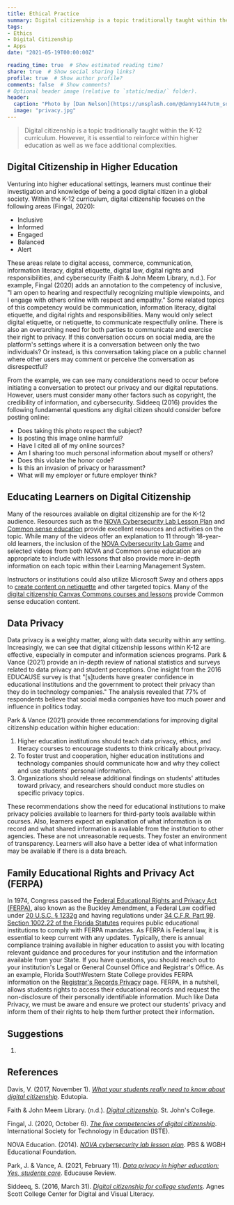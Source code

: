 ```yaml
---
title: Ethical Practice
summary: Digital citizenship is a topic traditionally taught within the K-12 curriculum. However, it is essential to reinforce within higher education as well as we face additional complexities.
tags:
- Ethics
- Digital Citizenship
- Apps
date: "2021-05-19T00:00:00Z"

reading_time: true  # Show estimated reading time?
share: true  # Show social sharing links?
profile: true  # Show author profile?
comments: false  # Show comments?
# Optional header image (relative to `static/media/` folder).
header:
  caption: "Photo by [Dan Nelson](https://unsplash.com/@danny144?utm_source=unsplash&amp;utm_medium=referral&amp;utm_content=creditCopyText) on [Unsplash](https://unsplash.com/s/photos/privacy?utm_source=unsplash&amp;utm_medium=referral&amp;utm_content=creditCopyText)"
  image: "privacy.jpg"
---
```

> Digital citizenship is a topic traditionally taught within the K-12 curriculum. However, it is essential to reinforce within higher education as well as we face additional complexities.

## Digital Citizenship in Higher Education

Venturing into higher educational settings, learners must continue their investigation and knowledge of being a good digital citizen in a global society. Within the K-12 curriculum, digital citizenship focuses on the following areas (Fingal, 2020):

* Inclusive
* Informed
* Engaged
* Balanced
* Alert

These areas relate to digital access, commerce, communication, information literacy, digital etiquette, digital law, digital rights and responsibilities, and cybersecurity (Faith & John Meem Library, n.d.). For example, Fingal (2020) adds an annotation to the competency of inclusive, "I am open to hearing and respectfully recognizing multiple viewpoints, and I engage with others online with respect and empathy." Some related topics of this competency would be communication, information literacy, digital etiquette, and digital rights and responsibilities. Many would only select digital etiquette, or netiquette, to communicate respectfully online. There is also an overarching need for both parties to communicate and exercise their right to privacy. If this conversation occurs on social media, are the platform's settings where it is a conversation between only the two individuals? Or instead, is this conversation taking place on a public channel where other users may comment or perceive the conversation as disrespectful?

From the example, we can see many considerations need to occur before initiating a conversation to protect our privacy and our digital reputations. However, users must consider many other factors such as copyright, the credibility of information, and cybersecurity. Siddeeq (2016) provides the following fundamental questions any digital citizen should consider before posting online:

* Does taking this photo respect the subject?
* Is posting this image online harmful?
* Have I cited all of my online sources?
* Am I sharing too much personal information about myself or others?
* Does this violate the honor code?
* Is this an invasion of privacy or harassment?
* What will my employer or future employer think?

## Educating Learners on Digital Citizenship

Many of the resources available on digital citizenship are for the K-12 audience. Resources such as the [NOVA Cybersecurity Lab Lesson Plan](https://florida.pbslearningmedia.org/resource/nvcy-doc-cyberlplan/nova-cybersecurity-lab-lesson-plan/) and [Common sense education](https://www.commonsense.org/education/digital-citizenship) provide excellent resources and activities on the topic. While many of the videos offer an explanation to 11 through 18-year-old learners, the inclusion of the [NOVA Cybersecurity Lab Game](https://florida.pbslearningmedia.org/resource/nvcy-sci-cyberlab/nova-cybersecurity-lab/) and selected videos from both NOVA and Common sense education are appropriate to include with lessons that also provide more in-depth information on each topic within their Learning Management System.

Instructors or institutions could also utilize Microsoft Sway and others apps to [create content on netiquette](https://sway.office.com/gmoUdWQdbcH2nNmF?ref=Link) and other targeted topics. Many of the [digital citizenship Canvas Commons courses and lessons](https://lor.instructure.com/?q=digital%20citizenship&gradeIds=HE) provide Common sense education content.

## Data Privacy

Data privacy is a weighty matter, along with data security within any setting. Increasingly, we can see that digital citizenship lessons within K-12 are effective, especially in computer and information sciences programs. Park & Vance (2021) provide an in-depth review of national statistics and surveys related to data privacy and student perceptions. One insight from the 2016 EDUCAUSE survey is that "[s]tudents have greater confidence in educational institutions and the government to protect their privacy than they do in technology companies." The analysis revealed that 77% of respondents believe that social media companies have too much power and influence in politics today.

Park & Vance (2021) provide three recommendations for improving digital citizenship education within higher education:

1. Higher education institutions should teach data privacy, ethics, and literacy courses to encourage students to think critically about privacy.
2. To foster trust and cooperation, higher education institutions and technology companies should communicate how and why they collect and use students' personal information.
3. Organizations should release additional findings on students' attitudes toward privacy, and researchers should conduct more studies on specific privacy topics.

These recommendations show the need for educational institutions to make privacy policies available to learners for third-party tools available within courses. Also, learners expect an explanation of what information is on record and what shared information is available from the institution to other agencies. These are not unreasonable requests. They foster an environment of transparency. Learners will also have a better idea of what information may be available if there is a data breach.

## Family Educational Rights and Privacy Act (FERPA)

In 1974, Congress passed the [Federal Educational Rights and Privacy Act (FERPA)](https://studentprivacy.ed.gov/), also known as the Buckley Amendment, a Federal Law codified under [20 U.S.C. § 1232g](https://uscode.house.gov/view.xhtml?req=(title:20%20section:1232g%20edition:prelim)) and having regulations under [34 C.F.R. Part 99](https://www.ecfr.gov/cgi-bin/text-idx?rgn=div5&node=34:1.1.1.1.33). [Section 1002.22 of the Florida Statutes](http://www.leg.state.fl.us/statutes/index.cfm?App_mode=Display_Statute&URL=1000-1099/1002/Sections/1002.22.html) requires public educational institutions to comply with FERPA mandates. As FERPA is Federal law, it is essential to keep current with any updates. Typically, there is annual compliance training available in higher education to assist you with locating relevant guidance and procedures for your institution and the information available from your State. If you have questions, you should reach out to your institution's Legal or General Counsel Office and Registrar's Office. As an example, Florida SouthWestern State College provides FERPA information on the [Registrar's Records Privacy](https://www.fsw.edu/registrar/ferpa) page. FERPA, in a nutshell, allows students rights to access their educational records and request the non-disclosure of their personally identifiable information. Much like Data Privacy, we must be aware and ensure we protect our students' privacy and inform them of their rights to help them further protect their information.

## Suggestions

1. 

## References

Davis, V. (2017, November 1). *[What your students really need to know about digital citizenship](https://www.edutopia.org/blog/digital-citizenship-need-to-know-vicki-davis)*. Edutopia.

Faith & John Meem Library. (n.d.). *[Digital citizenship](https://www.sjc.edu/academic-programs/libraries/meem-library/digital-citizenship)*. St. John's College.

Fingal, J. (2020, October 6). *[The five competencies of digital citizenship](https://www.iste.org/explore/5-competencies-digital-citizenship)*. International Society for Technology in Education (ISTE).

NOVA Education. (2014). *[NOVA cybersecurity lab lesson plan](https://florida.pbslearningmedia.org/resource/nvcy-doc-cyberlplan/nova-cybersecurity-lab-lesson-plan/)*. PBS & WGBH Educational Foundation.

Park, J. & Vance, A. (2021, February 11). *[Data privacy in higher education: Yes, students care](https://er.educause.edu/articles/2021/2/data-privacy-in-higher-education-yes-students-care)*. Educause Review.

Siddeeq, S. (2016, March 31). *[Digital citizenship for college students](https://cdvl.agnesscott.org/general-information/digital-citizenship-for-college-students/)*. Agnes Scott College Center for Digital and Visual Literacy.
